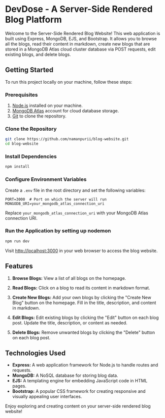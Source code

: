 # DevDose - A Server-Side Rendered Blog Platform

Welcome to the Server-Side Rendered Blog Website! This web application is built using Express, MongoDB, EJS, and Bootstrap. It allows you to browse all the blogs, read their content in markdown, create new blogs that are stored in a MongoDB Atlas cloud cluster database via POST requests, edit existing blogs, and delete blogs.

## Getting Started

To run this project locally on your machine, follow these steps:

### Prerequisites

1. [Node.js](https://nodejs.org/) installed on your machine.
2. [MongoDB Atlas](https://www.mongodb.com/cloud/atlas) account for cloud database storage.
3. [Git](https://git-scm.com/) to clone the repository.

### Clone the Repository

```bash
git clone https://github.com/namanpurii/blog-website.git
cd blog-website
```

### Install Dependencies

```bash
npm install
```

### Configure Environment Variables

Create a `.env` file in the root directory and set the following variables:

```plaintext
PORT=3000  # Port on which the server will run
MONGODB_URI=your_mongodb_atlas_connection_uri
```

Replace `your_mongodb_atlas_connection_uri` with your MongoDB Atlas connection URI.

### Run the Application by setting up nodemon

```bash
npm run dev
```

Visit [http://localhost:3000](http://localhost:3000) in your web browser to access the blog website.

## Features

1. **Browse Blogs:** View a list of all blogs on the homepage.

2. **Read Blogs:** Click on a blog to read its content in markdown format.

3. **Create New Blogs:** Add your own blogs by clicking the "Create New Blog" button on the homepage. Fill in the title, description, and content in markdown.

4. **Edit Blogs:** Edit existing blogs by clicking the "Edit" button on each blog post. Update the title, description, or content as needed.

5. **Delete Blogs:** Remove unwanted blogs by clicking the "Delete" button on each blog post.

## Technologies Used

- **Express:** A web application framework for Node.js to handle routes and requests.
- **MongoDB:** A NoSQL database for storing blog data.
- **EJS:** A templating engine for embedding JavaScript code in HTML pages.
- **Bootstrap:** A popular CSS framework for creating responsive and visually appealing user interfaces.

Enjoy exploring and creating content on your server-side rendered blog website!
